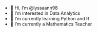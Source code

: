- 👋 Hi, I’m @lyssaann98
- 👀 I’m interested in Data Analytics
- 🌱 I’m currently learning Python and R
- 💞️ I’m currently a Mathematics Teacher

<!---
lyssaann98/lyssaann98 is a ✨ special ✨ repository because its `README.md` (this file) appears on your GitHub profile.
You can click the Preview link to take a look at your changes.
--->
